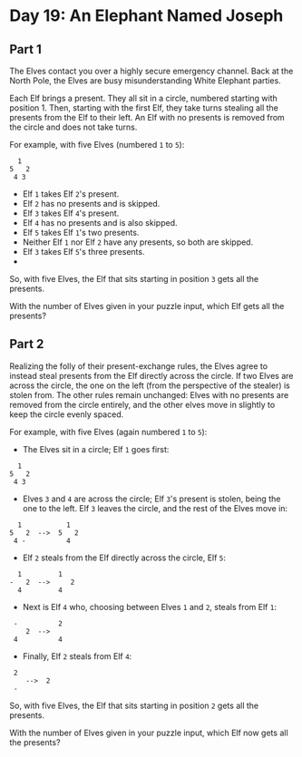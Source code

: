 # Day 19: An Elephant Named Joseph

## Part 1

The Elves contact you over a highly secure emergency channel. Back at the North Pole, the Elves are busy misunderstanding White Elephant parties.

Each Elf brings a present. They all sit in a circle, numbered starting with position 1. Then, starting with the first Elf, they take turns stealing all the presents from the Elf to their left. An Elf with no presents is removed from the circle and does not take turns.

For example, with five Elves (numbered `1` to `5`):

```
  1
5   2
 4 3
```

* Elf `1` takes Elf `2`'s present.
* Elf `2` has no presents and is skipped.
* Elf `3` takes Elf `4`'s present.
* Elf `4` has no presents and is also skipped.
* Elf `5` takes Elf `1`'s two presents.
* Neither Elf `1` nor Elf `2` have any presents, so both are skipped.
* Elf `3` takes Elf `5`'s three presents.
* 
So, with five Elves, the Elf that sits starting in position `3` gets all the presents.

With the number of Elves given in your puzzle input, which Elf gets all the presents?

## Part 2

Realizing the folly of their present-exchange rules, the Elves agree to instead steal presents from the Elf directly across the circle. If two Elves are across the circle, the one on the left (from the perspective of the stealer) is stolen from. The other rules remain unchanged: Elves with no presents are removed from the circle entirely, and the other elves move in slightly to keep the circle evenly spaced.

For example, with five Elves (again numbered `1` to `5`):

* The Elves sit in a circle; Elf `1` goes first:

```
  1
5   2
 4 3
```

* Elves `3` and `4` are across the circle; Elf `3`'s present is stolen, being the one to the left. Elf `3` leaves the circle, and the rest of the Elves move in:

```
  1           1
5   2  -->  5   2
 4 -          4
```

* Elf `2` steals from the Elf directly across the circle, Elf `5`:

```
  1         1 
-   2  -->     2
  4         4 
```

* Next is Elf `4` who, choosing between Elves `1` and `2`, steals from Elf `1`:

```
 -          2  
    2  -->
 4          4
```

* Finally, Elf `2` steals from Elf `4`:

```
 2
    -->  2  
 -
```

So, with five Elves, the Elf that sits starting in position `2` gets all the presents.

With the number of Elves given in your puzzle input, which Elf now gets all the presents?
